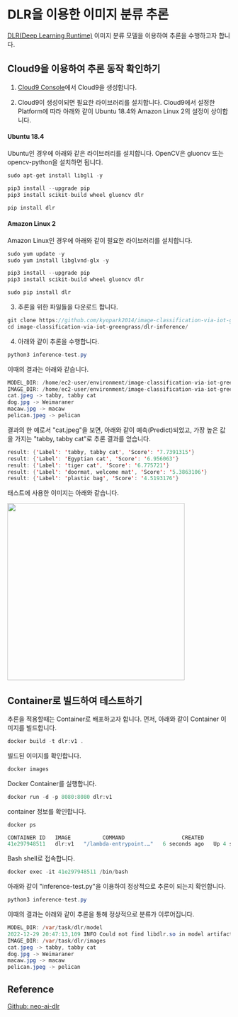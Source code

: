 # DLR을 이용한 이미지 분류 추론

[DLR(Deep Learning Runtime)](https://docs.aws.amazon.com/greengrass/v2/developerguide/dlr-component.html) 이미지 분류 모델을 이용하여 추론을 수행하고자 합니다. 

## Cloud9을 이용하여 추론 동작 확인하기 

1. [Cloud9 Console](https://ap-northeast-2.console.aws.amazon.com/cloud9control/home?region=ap-northeast-2#/create)에서 Cloud9을 생성합니다. 

2. Cloud9이 생성이되면 필요한 라이브러리를 설치합니다. Cloud9에서 설정한 Platform에 따라 아래와 같이 Ubuntu 18.4와 Amazon Linux 2의 설정이 상이합니다.

#### Ubuntu 18.4

Ubuntu인 경우에 아래와 같은 라이브러리를 설치합니다. OpenCV은 gluoncv 또는 opencv-python을 설치하면 됩니다.

```java
sudo apt-get install libgl1 -y

pip3 install --upgrade pip
pip3 install scikit-build wheel gluoncv dlr

pip install dlr 
```

#### Amazon Linux 2

Amazon Linux인 경우에 아래와 같이 필요한 라이브러리를 설치합니다. 

```java
sudo yum update -y
sudo yum install libglvnd-glx -y

pip3 install --upgrade pip
pip3 install scikit-build wheel gluoncv dlr

sudo pip install dlr
```

3) 추론을 위한 파일들을 다운로드 합니다. 

```java
git clone https://github.com/kyopark2014/image-classification-via-iot-greengrass
cd image-classification-via-iot-greengrass/dlr-inference/
```

4) 아래와 같이 추론을 수행합니다.

```java
python3 inference-test.py 
```

이때의 결과는 아래와 같습니다. 

```java
MODEL_DIR: /home/ec2-user/environment/image-classification-via-iot-greengrass/dlr-inference/model
IMAGE_DIR: /home/ec2-user/environment/image-classification-via-iot-greengrass/dlr-inference/images
cat.jpeg -> tabby, tabby cat
dog.jpg -> Weimaraner
macaw.jpg -> macaw
pelican.jpeg -> pelican
```

결과의 한 예로서 "cat.jpeg"을 보면, 아래와 같이 예측(Predict)되었고, 가장 높은 값을 가지는  "tabby, tabby cat"로 추론 결과를 얻습니다.

```java
result: {'Label': 'tabby, tabby cat', 'Score': '7.7391315'}
result: {'Label': 'Egyptian cat', 'Score': '6.956063'}
result: {'Label': 'tiger cat', 'Score': '6.775721'}
result: {'Label': 'doormat, welcome mat', 'Score': '5.3863106'}
result: {'Label': 'plastic bag', 'Score': '4.5193176'}
```

태스트에 사용한 이미지는 아래와 같습니다.

<img src="https://user-images.githubusercontent.com/52392004/209852850-4f3792e8-2423-4689-83ed-3b98881616d7.png" width="400">


## Container로 빌드하여 테스트하기

추론을 적용할때는 Container로 배포하고자 합니다. 먼저, 아래와 같이 Container 이미지를 빌드합니다. 

```java
docker build -t dlr:v1 .
```

빌드된 이미지를 확인합니다. 

```java
docker images
```

Docker Container를 실행합니다. 

```java
docker run -d -p 8080:8080 dlr:v1
```

container 정보를 확인합니다. 

```java
docker ps

CONTAINER ID   IMAGE          COMMAND                  CREATED         STATUS         PORTS                    NAMES
41e297948511   dlr:v1   "/lambda-entrypoint.…"   6 seconds ago   Up 4 seconds   0.0.0.0:8080->8080/tcp   stupefied_carson
```

Bash shell로 접속합니다.

```java
docker exec -it 41e297948511 /bin/bash
```

아래와 같이 "inference-test.py"을 이용하여 정상적으로 추론이 되는지 확인합니다.

```java
python3 inference-test.py 
```

이때의 결과는 아래와 같이 추론을 통해 정상적으로 분류가 이루어집니다. 

```java
MODEL_DIR: /var/task/dlr/model
2022-12-29 20:47:13,109 INFO Could not find libdlr.so in model artifact. Using dlr from /var/lang/dlr/libdlr.so
IMAGE_DIR: /var/task/dlr/images
cat.jpeg -> tabby, tabby cat
dog.jpg -> Weimaraner
macaw.jpg -> macaw
pelican.jpeg -> pelican
```

## Reference 

[Github: neo-ai-dlr](https://github.com/neo-ai/neo-ai-dlr)

